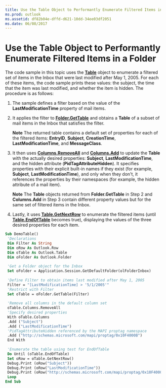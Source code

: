 ```yaml
---
title: Use the Table Object to Performantly Enumerate Filtered Items in a Folder
ms.prod: outlook
ms.assetid: df82b04e-dffd-d621-10dd-34ee03df2051
ms.date: 06/08/2017
---
```



# Use the Table Object to Performantly Enumerate Filtered Items in a Folder

The code sample in this topic uses the  **[Table](../../../api/Outlook.Table.md)** object to enumerate a filtered set of items in the Inbox that were last modified after May 1, 2005. For each of these items, the code sample prints these values: the subject, the time that the item was last modified, and whether the item is hidden. The procedure is as follows:


1. The sample defines a filter based on the value of the  **LastModificationTime** property of mail items.
    
2. It applies the filter to  **[Folder.GetTable](../../../api/Outlook.Folder.GetTable.md)** and obtains a **Table** of a subset of mail items in the Inbox that satisfies the filter.
    
     **Note**  The returned table contains a default set of properties for each of the filtered items:  **EntryID**,  **Subject**,  **CreationTime**,  **LastModificationTime**, and  **MessageClass**. 
3. It then uses  **[Columns.RemoveAll](../../../api/Outlook.Columns.RemoveAll.md)** and **[Columns.Add](../../../api/Outlook.Columns.Add.md)** to update the **Table** with the actually desired properties: **Subject**,  **LastModificationTime**, and the hidden attribute (**PidTagAttributeHidden**). It specifies properties with their explicit built-in names if they exist (for example,  **Subject**,  **LastModificationTime**), and only when they don't, it references the properties by their namespaces (for example, the hidden attribute of a mail item).
    
     **Note**  The  **Table** objects returned from **Folder.GetTable** in Step 2 and **Columns.Add** in Step 3 contain different property values but for the same set of filtered items in the Inbox.
4. Lastly, it uses  **[Table.GetNextRow](../../../api/Outlook.Table.GetNextRow.md)** to enumerate the filtered items (until **[Table.EndOfTable](../../../api/Outlook.Table.EndOfTable.md)** becomes true), displaying the values of the three desired properties for each item.
    






```vb
Sub DemoTable() 
 'Declarations 
 Dim Filter As String 
 Dim oRow As Outlook.Row 
 Dim oTable As Outlook.Table 
 Dim oFolder As Outlook.Folder 
 
 'Get a Folder object for the Inbox 
 Set oFolder = Application.Session.GetDefaultFolder(olFolderInbox) 
 
 'Define Filter to obtain items last modified after May 1, 2005 
 Filter = "[LastModificationTime] > '5/1/2005'" 
 'Restrict with Filter 
 Set oTable = oFolder.GetTable(Filter) 
 
 'Remove all columns in the default column set 
 oTable.Columns.RemoveAll 
 'Specify desired properties 
 With oTable.Columns 
 .Add ("Subject") 
 .Add ("LastModificationTime") 
 'PidTagAttributeHidden referenced by the MAPI proptag namespace 
 .Add ("http://schemas.microsoft.com/mapi/proptag/0x10F4000B") 
 End With 
 
 'Enumerate the table using test for EndOfTable 
 Do Until (oTable.EndOfTable) 
 Set oRow = oTable.GetNextRow() 
 Debug.Print (oRow("Subject")) 
 Debug.Print (oRow("LastModificationTime")) 
 Debug.Print (oRow("http://schemas.microsoft.com/mapi/proptag/0x10F4000B")) 
 Loop 
End Sub
```


